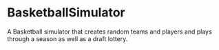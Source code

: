 # BasketballSimulator
A Basketball simulator that creates random teams and players and plays through a season as well as a draft lottery.
